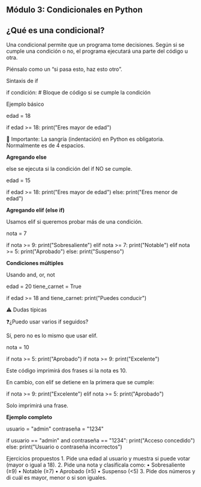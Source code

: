 ## Módulo 3: Condicionales en Python

## ¿Qué es una condicional?

Una condicional permite que un programa tome decisiones. Según si se cumple una condición o no, el programa ejecutará una parte del código u otra.

Piénsalo como un “si pasa esto, haz esto otro”.

Sintaxis de if

if condición:
    # Bloque de código si se cumple la condición

Ejemplo básico

edad = 18

if edad >= 18:
    print("Eres mayor de edad")

📌 Importante: La sangría (indentación) en Python es obligatoria. Normalmente es de 4 espacios.


 **Agregando else**

else se ejecuta si la condición del if NO se cumple.

edad = 15

if edad >= 18:
    print("Eres mayor de edad")
else:
    print("Eres menor de edad")


**Agregando elif (else if)**

Usamos elif si queremos probar más de una condición.

nota = 7

if nota >= 9:
    print("Sobresaliente")
elif nota >= 7:
    print("Notable")
elif nota >= 5:
    print("Aprobado")
else:
    print("Suspenso")



 **Condiciones múltiples**

Usando and, or, not

edad = 20
tiene_carnet = True

if edad >= 18 and tiene_carnet:
    print("Puedes conducir")




⚠️ Dudas típicas

❓¿Puedo usar varios if seguidos?

Sí, pero no es lo mismo que usar elif.

nota = 10

if nota >= 5:
    print("Aprobado")
if nota >= 9:
    print("Excelente")

Este código imprimirá dos frases si la nota es 10.

En cambio, con elif se detiene en la primera que se cumple:

if nota >= 9:
    print("Excelente")
elif nota >= 5:
    print("Aprobado")

Solo imprimirá una frase.



**Ejemplo completo**

usuario = "admin"
contraseña = "1234"

if usuario == "admin" and contraseña == "1234":
    print("Acceso concedido")
else:
    print("Usuario o contraseña incorrectos")




 Ejercicios propuestos
	1.	Pide una edad al usuario y muestra si puede votar (mayor o igual a 18).
	2.	Pide una nota y clasifícala como:
	•	Sobresaliente (≥9)
	•	Notable (≥7)
	•	Aprobado (≥5)
	•	Suspenso (<5)
	3.	Pide dos números y di cuál es mayor, menor o si son iguales.